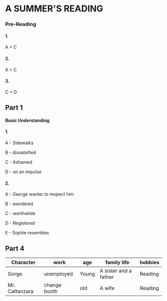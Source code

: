 # A SUMMER'S READING





### Pre-Reading



#### 1.

A + C

#### 2.

A + C

#### 3.

C + D



## Part 1



#### Basic Understanding



#### 1.

A - Sidewalks	

B - dissatisfied 

C - Ashamed

D - on an impulse

#### 2.

A - George wanter to respect him

B - wandered

C - worthwhile

D - Registered

E - Sophie resembles



## Part 4

| Character      | work         | age   | family life           | hobbies |
| -------------- | ------------ | ----- | --------------------- | ------- |
| Gorge          | unemployed   | Young | A sister and a father | Reading |
| Mr. Cattanzara | change booth | old   | A wife                | Reading |


